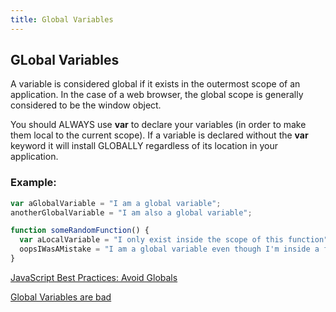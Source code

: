 ```yaml
---
title: Global Variables
---
```

## GLobal Variables

A variable is considered global if it exists in the outermost scope of an application. In the case of a web browser, the global scope is generally considered to be the window object.

You should ALWAYS use **var** to declare your variables (in order to make them local to the current scope). If a variable is declared without the **var** keyword it will install GLOBALLY regardless of its location in your application.

### Example:

```javascript
var aGlobalVariable = "I am a global variable";
anotherGlobalVariable = "I am also a global variable";

function someRandomFunction() {
  var aLocalVariable = "I only exist inside the scope of this function";
  oopsIWasAMistake = "I am a global variable even though I'm inside a function";
}
```

<a href='http://www.w3.org/wiki/JavaScript_best_practices#Avoid_globals' target='_blank' rel='nofollow'>JavaScript Best Practices: Avoid Globals</a>

<a href='http://c2.com/cgi/wiki?GlobalVariablesAreBad' target='_blank' rel='nofollow'>Global Variables are bad</a>
